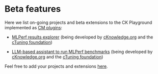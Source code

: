 # Beta features

Here we list on-going projects and beta extensions to the CK Playground implemented 
as [CM plugins](https://github.com/mlcommons/ck/tree/master/cm-mlops/script):

* [MLPerf results explorer](https://access.cknowledge.org/mlperf-explorer) 
  (being developed by [cKnowledge.org](https://cKnowledge.org) and the [cTuning foundation](https://cTuning.org))

* [LLM-based assistant to run MLPerf benchmarks](https://access.cknowledge.org/assistant) 
  (being developed by [cKnowledge.org](https://cKnowledge.org) and the [cTuning foundation](https://cTuning.org))

Feel free to add your projects and extensions [here](https://github.com/mlcommons/ck/blob/master/cm-mlops/script/gui/playground_beta_README.md).

